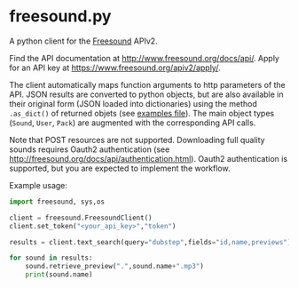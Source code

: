 freesound.py
============

A python client for the [Freesound](http://freesound.org) APIv2.

Find the API documentation at http://www.freesound.org/docs/api/. 
Apply for an API key at https://www.freesound.org/apiv2/apply/. 

The client automatically maps function arguments to http parameters of the API. 
JSON results are converted to python objects, but are also available in their original form (JSON loaded into dictionaries) using the method `.as_dict()` of returned objets (see [examples file](https://github.com/MTG/freesound-python/blob/master/examples.py)). 
The main object types (`Sound`, `User`, `Pack`) are augmented with the corresponding API calls.

Note that POST resources are not supported. Downloading full quality sounds requires Oauth2 authentication (see http://freesound.org/docs/api/authentication.html). Oauth2 authentication is supported, but you are expected to implement the workflow.

Example usage:

```python
import freesound, sys,os

client = freesound.FreesoundClient()
client.set_token("<your_api_key>","token")

results = client.text_search(query="dubstep",fields="id,name,previews")

for sound in results:
    sound.retrieve_preview(".",sound.name+".mp3")
    print(sound.name)

```
